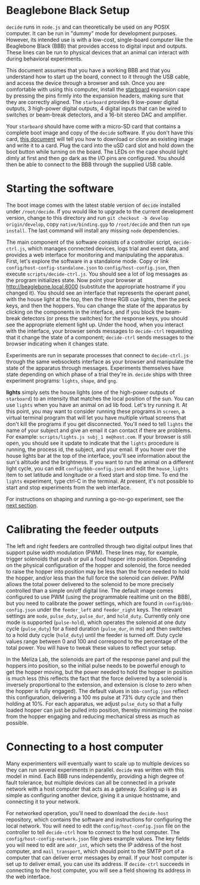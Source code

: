 
# Beaglebone Black Setup

`decide` runs in `node.js` and can theoretically be used on any POSIX computer. It can be run in "dummy" mode for development purposes. However, its intended use is with a low-cost, single-board computer like the Beaglebone Black (BBB) that provides access to digital input and outputs. These lines can be run to physical devices that an animal can interact with during behavioral experiments.

This document assumes that you have a working BBB and that you understand how to start up the board, connect to it through the USB cable, and access the device through a browser and ssh. Once you are comfortable with using this computer, install the [starboard](http://meliza.org/starboard/) expansion cape by pressing the pins firmly into the expansion headers, making sure that they are correctly aligned. The `starboard` provides 9 low-power digital outputs, 3 high-power digital outputs, 4 digital inputs that can be wired to switches or beam-break detectors, and a 16-bit stereo DAC and amplifier.

Your `starboard` should have come with a micro-SD card that contains a complete boot image and copy of the `decide` software. If you don't have this card, [this document](ossetup.md) will tell you how to download or clone an existing image and write it to a card.  Plug the card into the uSD card slot and hold down the boot button while turning on the board. The LEDs on the cape should light dimly at first and then go dark as the I/O pins are configured. You should then be able to connect to the BBB through the supplied USB cable.

# Starting the software

The boot image comes with the latest stable version of `decide` installed under `/root/decide`. If you would like to upgrade to the current development version, change to this directory and run `git checkout -b develop origin/develop`, copy `native/binding.gyp` to `/root/decide` and then run `npm install`. The last command will install any missing `node` dependencies.

The main component of the software consists of a controller script, `decide-ctrl.js`, which manages connected devices, logs trial and event data, and provides a web interface for monitoring and manipulating the apparatus.  First, let's explore the software in a standalone mode. Copy or link `config/host-config-standalone.json` to `config/host-config.json`, then execute `scripts/decide-ctrl.js`. You should see a lot of log messages as the program initializes state. Now point your browser at <http://beaglebone.local:8000> (substitute the appropriate hostname if you changed it). You should see an interface that represents the operant panel, with the house light at the top, then the three RGB cue lights, then the peck keys, and then the hoppers. You can change the state of the apparatus by clicking on the components in the interface, and if you block the beam-break detectors (or press the switches) for the response keys, you should see the appropriate element light up. Under the hood, when you interact with the interface, your browser sends messages to `decide-ctrl` requesting that it change the state of a component; `decide-ctrl` sends messages to the browser indicating when it changes state.

Experiments are run in separate processes that connect to `decide-ctrl.js` through the same websockets interface as your browser and manipulate the state of the apparatus through messages. Experiments themselves have state depending on which phase of a trial they're in. `decide` ships with three experiment programs: `lights`, `shape`, and `gng`.

**lights** simply sets the house lights (one of the high-power outputs of `starboard`) to an intensity that matches the local position of the sun.  You can use `lights` when you have an animal on ad lib food. Let's try running it.  At this point, you may want to consider running these programs in `screen`, a virtual terminal program that will let you have multiple virtual screens that don't kill the programs if you get disconnected. You'll need to tell `lights` the name of your subject and give an email it can contact if there are problems. For example: `scripts/lights.js subj_1 me@host.com`. If your browser is still open, you should see it update to indicate that the `lights` procedure is running, the process id, the subject, and your email. If you hover over the house lights bar at the top of the interface, you'll see information about the sun's altitude and the brightness.  If you want to run the animal on a different light cycle, you can edit `config/bbb-config.json` and edit the `house_lights` item to set latitude and longitude or a fixed start and stop time.  To end the `lights` experiment, type ctrl-C in the terminal. At present, it's not possible to start and stop experiments from the web interface.

For instructions on shaping and running a go-no-go experiment, see the [next section](experiments.md).

# Calibrating the feeder outputs

The left and right feeders are controlled through two digital output lines that support pulse width modulation (PWM). These lines may, for example, trigger solenoids that push or pull a food hopper into position. Depending on the physical configuration of the hopper and solenoid, the force needed to raise the hopper into position may be less than the force needed to hold the hopper, and/or less than the full force the solenoid can deliver. PWM allows the total power delivered to the solenoid to be more precisely controlled than a simple on/off digital line. The default image comes configured to use PWM (using the programmable realtime unit on the BBB), but you need to calibrate the power settings, which are found in `config/bbb-config.json` under the `feeder_left` and `feeder_right` keys. The relevant settings are `mode`, `pulse_duty`, `pulse_dur`, and `hold_duty`. Currently only one mode is supported (`pulse-hold`), which operates the solenoid at one duty cycle (`pulse_duty`) for a fixed duration (`pulse_dur`, in ms) and then switches to a hold duty cycle (`hold_duty`) until the feeder is turned off. Duty cycle values range between 0 and 100 and correspond to the percentage of the total power. You will have to tweak these values to reflect your setup.

In the Meliza Lab, the solenoids are part of the response panel and pull the hoppers into position, so the initial pulse needs to be powerful enough to get the hopper moving, but the power needed to hold the hopper in position is much less (this reflects the fact that the force delivered by a solenoid is inversely proportional to the extension, and extension is close to zero when the hopper is fully engaged). The default values in `bbb-config.json` reflect this configuration, delivering a 100 ms pulse at 73% duty cycle and then holding at 10%. For each apparatus, we adjust `pulse_duty` so that a fully loaded hopper can just be pulled into position, thereby minimizing the noise from the hopper engaging and reducing mechanical stress as much as possible.

# Connecting to a host computer

Many experimenters will eventually want to scale up to multiple devices so they can run several experiments in parallel. `decide` was written with this model in mind. Each BBB runs independently, providing a high degree of fault tolerance, but multiple devices can all be connected in a private network with a host computer that acts as a gateway. Scaling up is as simple as configuring another device, giving it a unique hostname, and connecting it to your network.

For networked operation, you'll need to download the `decide-host` repository, which contains the software and instructions for configuring the local network. You will need to edit the `config/host-config.json` file on the controller to tell `decide-ctrl` how to connect to the host computer. The `config/host-config-network.json` file gives example values. The key fields you will need to edit are `addr_int`, which sets the IP address of the host computer, and `mail_transport`, which should point to the SMTP port of a computer that can deliver error messages by email. If your host computer is set up to deliver email, you can use its address. If `decide-ctrl` succeeds in connecting to the host computer, you will see a field showing its address in the web interface.
